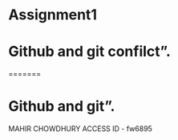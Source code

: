# Assignment1

# Github and git confilct”.
=======
# Github and git”.

MAHIR CHOWDHURY
ACCESS ID - fw6895
